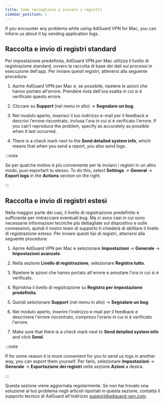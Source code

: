 ```yaml
---
title: Come raccogliere e inviare i registri
sidebar_position: 1
---
```


If you encounter any problems while using AdGuard VPN for Mac, you can inform us about it by sending application logs.

## Raccolta e invio di registri standard

Per impostazione predefinita, AdGuard VPN per Mac utilizza il livello di registrazione standard, ovvero la raccolta di base dei dati sui processi in esecuzione dell'app. Per inviare questi registri, attenersi alla seguente procedura:

1. Aprire AdGuard VPN per Mac e, se possibile, ripetere le azioni che hanno portato all'errore. Prendere nota dell'ora esatta in cui si è verificato questo errore.

2. Cliccare su **Support** (nel menu in alto) → **Segnalare un bug**.

3. Nel modulo aperto, inserisci il tuo indirizzo e-mail per il feedback e descrivi l'errore riscontrato, inclusa l'ora in cui si è verificato l'errore. If you can’t reproduce the problem, specify as accurately as possible when it last occurred.

4. There is a check mark next to the **Send detailed system info**, which means that when you send a report, you also send logs.

:::note

Se per qualche motivo è più conveniente per te inviarci i registri in un altro modo, puoi esportarli tu stesso. To do this, select **Settings** → **General** → **Export logs** in the **Actions** section on the right.

:::

## Raccolta e invio di registri estesi

Nella maggior parte dei casi, il livello di registrazione predefinito è sufficiente per rintracciare eventuali bug. Ma ci sono casi in cui sono necessarie informazioni tecniche più dettagliate sul dispositivo e sulle connessioni, quindi il nostro team di supporto ti chiederà di abilitare il livello di registrazione esteso. Per inviare questi tipi di registri, attenersi alla seguente procedura:

1. Aprire AdGuard VPN per Mac e selezionare **Impostazioni** → **Generale** → **Impostazioni avanzate**.

2. Nella sezione **Livello di registrazione**, selezionare **Registra tutto**.

3. Ripetere le azioni che hanno portato all'errore e annotare l'ora in cui si è verificato.

4. Ripristina il livello di registrazione su **Registra per impostazione predefinita**.

5. Quindi selezionare **Support** (nel menu in alto) → **Segnalare un bug**.

6. Nel modulo aperto, inserire l'indirizzo e-mail per il feedback e descrivere l'errore riscontrato, compreso l'orario in cui si è verificato l'errore.

7. Make sure that there is a check mark next to **Send detailed system info** and click **Send**.

:::note

If for some reason it is more convenient for you to send us logs in another way, you can export them yourself. Per farlo, selezionare **Impostazioni** → **Generale** → **Esportazione dei registri** nella sezione **Azioni** a destra.

:::

Questa sezione viene aggiornata regolarmente. Se non hai trovato una soluzione al tuo problema negli articoli riportati in questa sezione, contatta il supporto tecnico di AdGuard all'indirizzo support@adguard-vpn.com.
